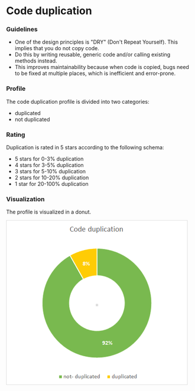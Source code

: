 # Code duplication

### Guidelines

* One of the design principles is "DRY" (Don't Repeat Yourself). This implies that you do not copy code.
* Do this by writing reusable, generic code and/or calling existing methods instead.
* This improves maintainability because when code is copied, bugs need to be fixed at multiple places, which is inefficient and error-prone.

### Profile

The code duplication profile is divided into two categories:

* duplicated
* not duplicated

### Rating

Duplication is rated in 5 stars according to the following schema:

* 5 stars for 0-3% duplication
* 4 stars for 3-5% duplication
* 3 stars for 5-10% duplication
* 2 stars for 10-20% duplication
* 1 star  for 20-100% duplication

### Visualization

The profile is visualized in a donut.

![code duplication](../images/code_duplication.png)
